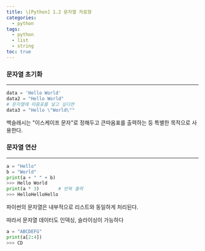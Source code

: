 ```yaml
---
title: \[Python] 1.2 문자열 자료형
categories: 
  - python
tags: 
  - python
  - list
  - string
toc: true
---
```


### 문자열 초기화

---

```python
data = 'Hello World'
data2 = "Hello World"
# 문자열에 따옴표를 넣고 싶다면
data3 = "Hello \"World\""
```

백슬래시는 "이스케이프 문자"로 정해두고 큰따옴표를 출력하는 등 특별한 목적으로 사용한다.

### 문자열 연산

---

```python
a = "Hello"
b = "World"
print(a + " " + b)
>>> Hello World
print(a * 3)       # 반복 출력
>>> HelloHelloHello
```

파이썬의 문자열은 내부적으로 리스트와 동일하게 처리된다.

따라서 문자열 데이터도 인덱싱, 슬라이싱이 가능하다

```python
a = "ABCDEFG"
print(a[2:4])
>>> CD
```